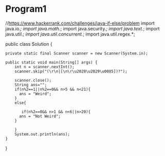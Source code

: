 # Program1
//https://www.hackerrank.com/challenges/java-if-else/problem
import java.io.*;
import java.math.*;
import java.security.*;
import java.text.*;
import java.util.*;
import java.util.concurrent.*;
import java.util.regex.*;

public class Solution {



    private static final Scanner scanner = new Scanner(System.in);

    public static void main(String[] args) {
        int n = scanner.nextInt();
        scanner.skip("(\r\n|[\n\r\u2028\u2029\u0085])?");

        scanner.close();
        String ans="";
        if(n%2==1||n%2==0&& n>5 && n<21){
          ans = "Weird";
        }
        else{

           if(n%2==0&& n>1 && n<6||n>20){
          ans = "Not Weird";
        }

        }
        System.out.println(ans);
    }
}

